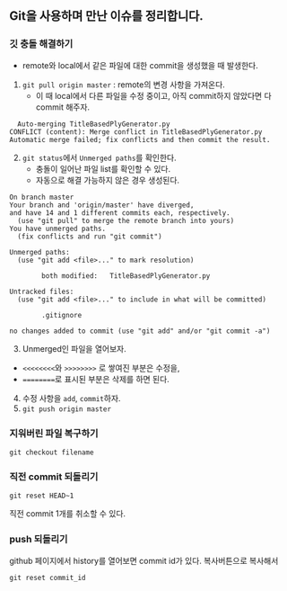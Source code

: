 ## Git을 사용하며 만난 이슈를 정리합니다.

### 깃 충돌 해결하기
* remote와 local에서 같은 파일에 대한 commit을 생성했을 때 발생한다.
1. `git pull origin master` : remote의 변경 사항을 가져온다.  
    * 이 때 local에서 다른 파일을 수정 중이고, 아직 commit하지 않았다면 다 commit 해주자.
```
  Auto-merging TitleBasedPlyGenerator.py
CONFLICT (content): Merge conflict in TitleBasedPlyGenerator.py
Automatic merge failed; fix conflicts and then commit the result.
```
2. `git status`에서 `Unmerged paths`를 확인한다.
    * 충돌이 일어난 파일 list를 확인할 수 있다.
    * 자동으로 해결 가능하지 않은 경우 생성된다.
```
On branch master
Your branch and 'origin/master' have diverged,
and have 14 and 1 different commits each, respectively.
  (use "git pull" to merge the remote branch into yours)
You have unmerged paths.
  (fix conflicts and run "git commit")

Unmerged paths:
  (use "git add <file>..." to mark resolution)

        both modified:   TitleBasedPlyGenerator.py

Untracked files:
  (use "git add <file>..." to include in what will be committed)

        .gitignore

no changes added to commit (use "git add" and/or "git commit -a")

```
3. Unmerged인 파일을 열어보자.
* `<<<<<<<<`와 `>>>>>>>>` 로 쌓여진 부분은 수정을,
* `========`로 표시된 부분은 삭제를 하면 된다.

4. 수정 사항을 `add`, `commit`하자.
5. `git push origin master`


### 지워버린 파일 복구하기
```
git checkout filename
```

### 직전 commit 되돌리기
```
git reset HEAD~1
```
직전 commit 1개를 취소할 수 있다.

### push 되돌리기
github 페이지에서 history를 열어보면 commit id가 있다. 복사버튼으로 복사해서
```
git reset commit_id
```
